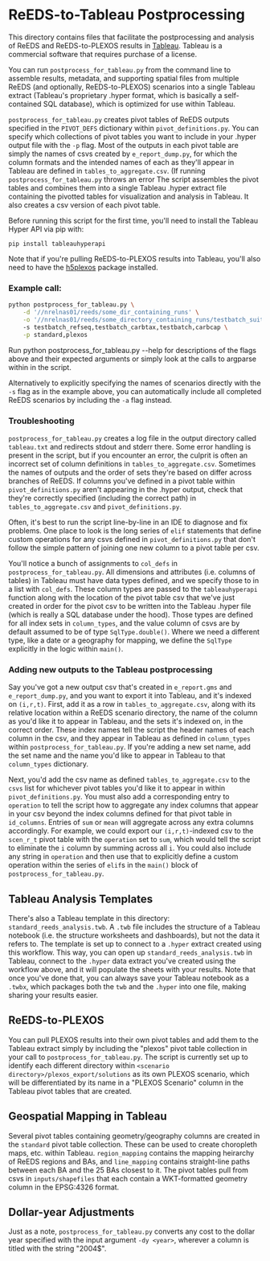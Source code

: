 # ReEDS-to-Tableau Postprocessing

This directory contains files that facilitate the postprocessing and analysis of ReEDS and ReEDS-to-PLEXOS results in [Tableau](https://www.tableau.com/). Tableau is a commercial software that requires purchase of a license.

You can run `postprocess_for_tableau.py` from the command line to assemble results, metadata, and supporting spatial files from multiple ReEDS (and optionally, ReEDS-to-PLEXOS) scenarios into a single Tableau extract (Tableau's proprietary .hyper format, which is basically a self-contained SQL database), which is optimized for use within Tableau. 

`postprocess_for_tableau.py` creates pivot tables of ReEDS outputs specified in the `PIVOT_DEFS` dictionary within `pivot_definitions.py`. You can specify which collections of pivot tables you want to include in your .hyper output file with the `-p` flag. Most of the outputs in each pivot table are simply the names of csvs created by `e_report_dump.py`, for which the column formats and the intended names of each as they'll appear in Tableau are defined in `tables_to_aggregate.csv`. (If running `postprocess_for_tableau.py` throws an error The script assembles the pivot tables and combines them into a single Tableau .hyper extract file containing the pivotted tables for visualization and analysis in Tableau. It also creates a csv version of each pivot table.

Before running this script for the first time, you'll need to install the Tableau Hyper API via pip with:

`pip install tableauhyperapi`


Note that if you're pulling ReEDS-to-PLEXOS results into Tableau, you'll also need to have the [h5plexos](https://github.com/NREL/h5plexos) package installed.

### Example call:

```bash
python postprocess_for_tableau.py \
    -d '//nrelnas01/reeds/some_dir_containing_runs' \
    -o '//nrelnas01/reeds/some_directory_containing_runs/testbatch_suite' \    
    -s testbatch_refseq,testbatch_carbtax,testbatch,carbcap \
    -p standard,plexos
```
Run python postprocess_for_tableau.py --help for descriptions of the flags above and their expected arguments or simply look at the calls to argparse within in the script.

Alternatively to explicitly specifying the names of scenarios directly with the `-s` flag as in the example above, you can automatically include all completed ReEDS scenarios by including the `-a` flag instead.

### Troubleshooting

`postprocess_for_tableau.py` creates a log file in the output directory called `tableau.txt` and redirects stdout and stderr there. Some error handling is present in the script, but if you encounter an error, the culprit is often an incorrect set of column definitions in `tables_to_aggregate.csv`. Sometimes the names of outputs and the order of sets they're based on differ across branches of ReEDS. If columns you've defined in a pivot table within `pivot_definitions.py` aren't appearing in the .hyper output, check that they're correctly specified (including the correct path) in `tables_to_aggregate.csv` and `pivot_definitions.py`. 

Often, it's best to run the script line-by-line in an IDE to diagnose and fix problems. One place to look is the long series of `elif` statements that define custom operations for any csvs defined in `pivot_definitions.py` that don't follow the simple pattern of joining one new column to a pivot table per csv.

You'll notice a bunch of assignments to `col_defs` in `postprocess_for_tableau.py`. All dimensions and attributes (i.e. columns of tables) in Tableau must have data types defined, and we specify those to in a list with `col_defs`. These column types are passed to the `tableauhyperapi` function along with the location of the pivot table csv that we've just created in order for the pivot csv to be written into the Tableau .hyper file (which is really a SQL database under the hood). Those types are defined for all index sets in `column_types`, and the value column of csvs are by default assumed to be of type `SqlType.double()`. Where we need a different type, like a date or a geography for mapping, we define the `SqlType` explicitly in the logic within `main()`.

### Adding new outputs to the Tableau postprocessing

Say you've got a new output csv that's created in `e_report.gms` and `e_report_dump.py`, and you want to export it into Tableau, and it's indexed on `(i,r,t)`. First, add it as a row in `tables_to_aggregate.csv`, along with its relative location within a ReEDS scenario directory, the name of the column as you'd like it to appear in Tableau, and the sets it's indexed on, in the correct order. These index names tell the script the header names of each column in the csv, and they appear in Tableau as defined in `column_types` within `postprocess_for_tableau.py`. If you're adding a new set name, add the set name and the name you'd like to appear in Tableau to that `column_types` dictionary.

Next, you'd add the csv name as defined `tables_to_aggregate.csv` to the `csvs` list for whichever pivot tables you'd like it to appear in within `pivot_definitions.py`. You must also add a corresponding entry to `operation` to tell the script how to aggregate any index columns that appear in your csv beyond the index columns defined for that pivot table in `id_columns`. Entries of `sum` or `mean` will aggregate across any extra columns accordingly. For example, we could export our `(i,r,t)`-indexed csv to the `scen_r_t` pivot table with the `operation` set to `sum`, which would tell the script to eliminate the `i` column by summing across all `i`. You could also include any string in `operation` and then use that to explicitly define a custom operation within the series of `elif`s in the `main()` block of `postprocess_for_tableau.py`.


## Tableau Analysis Templates

There's also a Tableau template in this directory: `standard_reeds_analysis.twb`. A `.twb` file includes the structure of a Tableau notebook (i.e. the structure worksheets and dashboards), but not the data it refers to. The template is set up to connect to a `.hyper` extract created using this workflow. This way, you can open up `standard_reeds_analysis.twb` in Tableau, connect to the `.hyper` data extract you've created using the workflow above, and it will populate the sheets with your results. Note that once you've done that, you can always save your Tableau notebook as a `.twbx`, which packages both the `twb` and the `.hyper` into one file, making sharing your results easier.

## ReEDS-to-PLEXOS

You can pull PLEXOS results into their own pivot tables and add them to the Tableau extract simply by including the "plexos" pivot table collection in your call to `postprocess_for_tableau.py`. The script is currently set up to identify each different directory within `<scenario directory>/plexos_export/solutions` as its own PLEXOS scenario, which will be differentiated by its name in a "PLEXOS Scenario" column in the Tableau pivot tables that are created.

## Geospatial Mapping in Tableau

Several pivot tables containing geometry/geography columns are created in the `standard` pivot table collection. These can be used to create choropleth maps, etc. within Tableau. `region_mapping` contains the mapping heirarchy of ReEDS regions and BAs, and `line_mapping` contains straight-line paths between each BA and the 25 BAs closest to it. The pivot tables pull from csvs in `inputs/shapefiles` that each contain a WKT-formatted geometry column in the EPSG:4326 format.

## Dollar-year Adjustments

Just as a note, `postprocess_for_tableau.py` converts any cost to the dollar year specified with the input argument `-dy <year>`, wherever a column is titled with the string "2004$".
